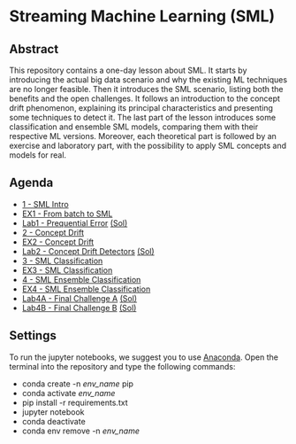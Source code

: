 # Streaming Machine Learning (SML)

## Abstract

This repository contains a one-day lesson about SML. It starts by introducing the actual big data scenario and why the existing ML techniques are no longer feasible. Then it introduces the SML scenario, listing both the benefits and the open challenges. It follows an introduction to the concept drift phenomenon, explaining its principal characteristics and presenting some techniques to detect it. The last part of the lesson introduces some classification and ensemble SML models, comparing them with their respective ML versions. Moreover, each theoretical part is followed by an exercise and laboratory part, with the possibility to apply SML concepts and models for real.

## Agenda

- [1 - SML Intro](slides/1_Intro.pdf)
- [EX1 - From batch to SML](notebook/1.0_From_batch_to_stream_learning.ipynb)
- [Lab1 - Prequential Error](lab/1.0_Prequential_Error.ipynb) [(Sol)](lab_solutions/1.0_Prequential_Error_SOL.ipynb)
- [2 - Concept Drift](slides/2_CD.pdf)
- [EX2 - Concept Drift](notebook/2.0_Concept_Drift.ipynb)
- [Lab2 - Concept Drift Detectors](lab/2.0_Concept_Drift_Detectors.ipynb) [(Sol)](lab_solutions/2.0_Concept_Drift_Detectors_SOL.ipynb)
- [3 - SML Classification](slides/3_Classification.pdf)
- [EX3 - SML Classification](notebook/3.0_Stream_Classification.ipynb)
- [4 - SML Ensemble Classification](slides/4_Ensemble_Classification.pdf)
- [EX4 - SML Ensemble Classification](notebook/4.0_Stream_Ensemble_Classification.ipynb)
- [Lab4A - Final Challenge A](lab/4.0_Final_Challenge_A.ipynb) [(Sol)](lab_solutions/4.0_Final_Challenge_A_SOL.ipynb)
- [Lab4B - Final Challenge B](lab/4.0_Final_Challenge_B.ipynb) [(Sol)](lab_solutions/4.0_Final_Challenge_B_SOL.ipynb)

## Settings

To run the jupyter notebooks, we suggest you to use [Anaconda](https://www.anaconda.com/). Open the terminal into the repository and type the following commands:

- conda create -n *env_name* pip
- conda activate *env_name*
- pip install -r requirements.txt
- jupyter notebook
- conda deactivate
- conda env remove -n *env_name*
